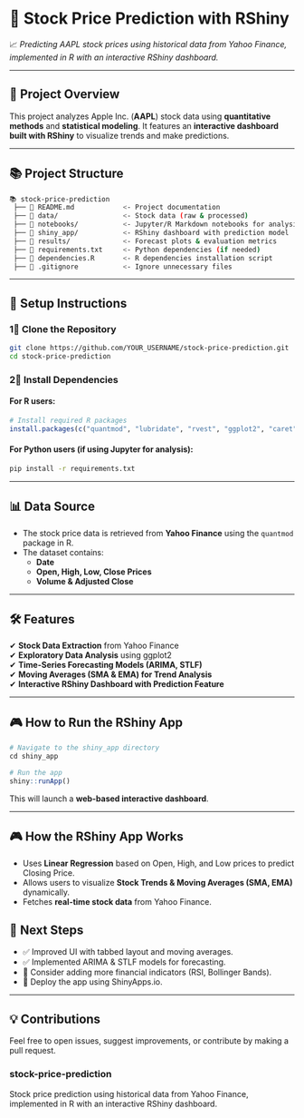 # 📌 **Stock Price Prediction with RShiny**

📈 _Predicting AAPL stock prices using historical data from Yahoo Finance, implemented in R with an interactive RShiny dashboard._

---

## 🚀 **Project Overview**

This project analyzes Apple Inc. (**AAPL**) stock data using **quantitative methods** and **statistical modeling**. It features an **interactive dashboard built with RShiny** to visualize trends and make predictions.

---

## 📚 **Project Structure**

```bash
📚 stock-price-prediction
 ├── 📜 README.md            <- Project documentation
 ├── 📂 data/                <- Stock data (raw & processed)
 ├── 📂 notebooks/           <- Jupyter/R Markdown notebooks for analysis
 ├── 📂 shiny_app/           <- RShiny dashboard with prediction model
 ├── 📂 results/             <- Forecast plots & evaluation metrics
 ├── 📝 requirements.txt     <- Python dependencies (if needed)
 ├── 📝 dependencies.R       <- R dependencies installation script
 ├── 📝 .gitignore           <- Ignore unnecessary files
```

---

## 🔧 **Setup Instructions**

### **1⃣ Clone the Repository**

```bash
git clone https://github.com/YOUR_USERNAME/stock-price-prediction.git
cd stock-price-prediction
```

### **2⃣ Install Dependencies**

#### **For R users:**

```r
# Install required R packages
install.packages(c("quantmod", "lubridate", "rvest", "ggplot2", "caret", "lmtest", "tseries", "shiny", "dygraphs", "TTR"))
```

#### **For Python users (if using Jupyter for analysis):**

```bash
pip install -r requirements.txt
```

---

## 📊 **Data Source**

- The stock price data is retrieved from **Yahoo Finance** using the `quantmod` package in R.
- The dataset contains:
  - **Date**
  - **Open, High, Low, Close Prices**
  - **Volume & Adjusted Close**

---

## 🛠 **Features**

✔ **Stock Data Extraction** from Yahoo Finance  
✔ **Exploratory Data Analysis** using ggplot2  
✔ **Time-Series Forecasting Models (ARIMA, STLF)**  
✔ **Moving Averages (SMA & EMA) for Trend Analysis**  
✔ **Interactive RShiny Dashboard with Prediction Feature**

---

## 🎮 **How to Run the RShiny App**

```r
# Navigate to the shiny_app directory
cd shiny_app

# Run the app
shiny::runApp()
```

This will launch a **web-based interactive dashboard**.

---

## 🎮 **How the RShiny App Works**

- Uses **Linear Regression** based on Open, High, and Low prices to predict Closing Price.
- Allows users to visualize **Stock Trends & Moving Averages (SMA, EMA)** dynamically.
- Fetches **real-time stock data** from Yahoo Finance.

## 📌 **Next Steps**

- ✅ Improved UI with tabbed layout and moving averages.
- ✅ Implemented ARIMA & STLF models for forecasting.
- 🚀 Consider adding more financial indicators (RSI, Bollinger Bands).
- 🚀 Deploy the app using ShinyApps.io.

---

## 💡 **Contributions**

Feel free to open issues, suggest improvements, or contribute by making a pull request.

### stock-price-prediction

Stock price prediction using historical data from Yahoo Finance, implemented in R with an interactive RShiny dashboard.
